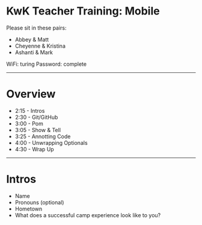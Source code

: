 # KwK Teacher Training: Mobile

Please sit in these pairs:

* Abbey & Matt
* Cheyenne & Kristina
* Ashanti & Mark

WiFi: turing
Password: complete

---

# Overview

* 2:15 - Intros
* 2:30 - Git/GitHub
* 3:00 - Pom
* 3:05 - Show & Tell
* 3:25 - Annotting Code
* 4:00 - Unwrapping Optionals
* 4:30 - Wrap Up

---

# Intros

* Name
* Pronouns (optional)
* Hometown
* What does a successful camp experience look like to you?

